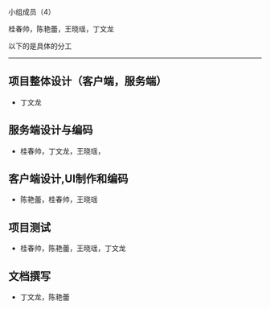 
小组成员（4）

桂春帅，陈艳蕾，王晓瑶，丁文龙

以下的是具体的分工

----

## 项目整体设计（客户端，服务端）

* 丁文龙

## 服务端设计与编码

* 桂春帅，丁文龙，王晓瑶，

## 客户端设计,UI制作和编码

* 陈艳蕾，桂春帅，王晓瑶

## 项目测试

* 桂春帅，陈艳蕾，王晓瑶，丁文龙

## 文档撰写

* 丁文龙，陈艳蕾
